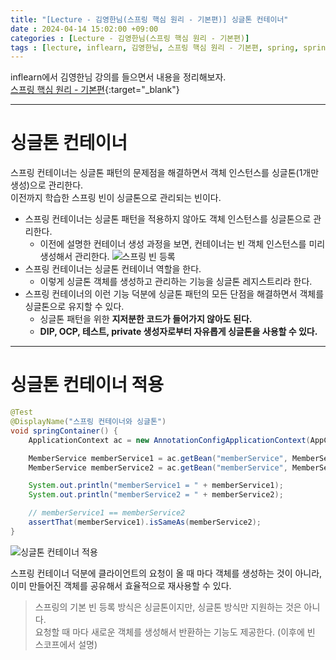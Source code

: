 ```yaml
---
title: "[Lecture - 김영한님(스프링 핵심 원리 - 기본편)] 싱글톤 컨테이너"
date : 2024-04-14 15:02:00 +09:00
categories : [Lecture - 김영한님(스프링 핵심 원리 - 기본편)]
tags : [lecture, inflearn, 김영한님, 스프링 핵심 원리 - 기본편, spring, spring boot, singleton]
---
```


inflearn에서 김영한님 강의를 들으면서 내용을 정리해보자.   
[스프링 핵심 원리 - 기본편](https://www.inflearn.com/course/%EC%8A%A4%ED%94%84%EB%A7%81-%ED%95%B5%EC%8B%AC-%EC%9B%90%EB%A6%AC-%EA%B8%B0%EB%B3%B8%ED%8E%B8){:target="_blank"}

---

# 싱글톤 컨테이너
스프링 컨테이너는 싱글톤 패턴의 문제점을 해결하면서 객체 인스턴스를 싱글톤(1개만 생성)으로 관리한다.   
이전까지 학습한 스프링 빈이 싱글톤으로 관리되는 빈이다.

* 스프링 컨테이너는 싱글톤 패턴을 적용하지 않아도 객체 인스턴스를 싱글톤으로 관리한다.
  * 이전에 설명한 컨테이너 생성 과정을 보면, 컨테이너는 빈 객체 인스턴스를 미리 생성해서 관리한다.
    ![스프링 빈 등록](https://drive.google.com/thumbnail?id=1ithR-UJPX15BUawjBAxsZw7A1pligGjE&sz=w700)
* 스프링 컨테이너는 싱글톤 컨테이너 역할을 한다.
  * 이렇게 싱글톤 객체를 생성하고 관리하는 기능을 싱글톤 레지스트리라 한다.
* 스프링 컨테이너의 이런 기능 덕분에 싱글톤 패턴의 모든 단점을 해결하면서 객체를 싱글톤으로 유지할 수 있다.
  * 싱글톤 패턴을 위한 **지저분한 코드가 들어가지 않아도 된다.**
  * **DIP, OCP, 테스트, private 생성자로부터 자유롭게 싱글톤을 사용할 수 있다.**

---

# 싱글톤 컨테이너 적용
```java
@Test
@DisplayName("스프링 컨테이너와 싱글톤")
void springContainer() {
    ApplicationContext ac = new AnnotationConfigApplicationContext(AppConfig.class);

    MemberService memberService1 = ac.getBean("memberService", MemberService.class);
    MemberService memberService2 = ac.getBean("memberService", MemberService.class);

    System.out.println("memberService1 = " + memberService1);
    System.out.println("memberService2 = " + memberService2);

    // memberService1 == memberService2
    assertThat(memberService1).isSameAs(memberService2);
}
```

![싱글톤 컨테이너 적용](https://drive.google.com/thumbnail?id=1YJO9-Ji95dbkGVZ_F9TDUFpp0uNzlwkq&sz=w700)

스프링 컨테이너 덕분에 클라이언트의 요청이 올 때 마다 객체를 생성하는 것이 아니라, 이미 만들어진 객체를 공유해서 효율적으로 재사용할 수 있다.
> 스프링의 기본 빈 등록 방식은 싱글톤이지만, 싱글톤 방식만 지원하는 것은 아니다.   
> 요청할 때 마다 새로운 객체를 생성해서 반환하는 기능도 제공한다. (이후에 빈 스코프에서 설명)
